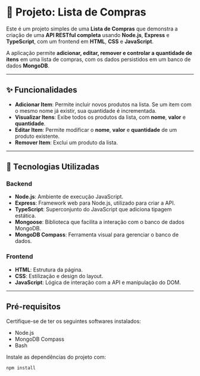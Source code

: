 # 📝 Projeto: Lista de Compras

Este é um projeto simples de uma **Lista de Compras** que demonstra a criação de uma **API RESTful completa** usando **Node.js**, **Express** e **TypeScript**, com um frontend em **HTML**, **CSS** e **JavaScript**.  

A aplicação permite **adicionar, editar, remover e controlar a quantidade de itens** em uma lista de compras, com os dados persistidos em um banco de dados **MongoDB**.

---

## ✨ Funcionalidades

- **Adicionar Item**: Permite incluir novos produtos na lista. Se um item com o mesmo nome já existir, sua quantidade é incrementada.
- **Visualizar Itens**: Exibe todos os produtos da lista, com **nome**, **valor** e **quantidade**.
- **Editar Item**: Permite modificar o **nome**, **valor** e **quantidade** de um produto existente.
- **Remover Item**: Exclui um produto da lista.

---

## 🚀 Tecnologias Utilizadas

### Backend
- **Node.js**: Ambiente de execução JavaScript.
- **Express**: Framework web para Node.js, utilizado para criar a API.
- **TypeScript**: Superconjunto do JavaScript que adiciona tipagem estática.
- **Mongoose**: Biblioteca que facilita a interação com o banco de dados MongoDB.
- **MongoDB Compass**: Ferramenta visual para gerenciar o banco de dados.

### Frontend
- **HTML**: Estrutura da página.
- **CSS**: Estilização e design do layout.
- **JavaScript**: Lógica de interação com a API e manipulação do DOM.

---

## Pré-requisitos

Certifique-se de ter os seguintes softwares instalados:

- Node.js
- MongoDB Compass
- Bash

Instale as dependências do projeto com:

```bash
npm install
